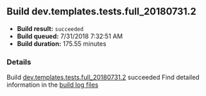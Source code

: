 ## Build dev.templates.tests.full_20180731.2
- **Build result:** `succeeded`
- **Build queued:** 7/31/2018 7:32:51 AM
- **Build duration:** 175.55 minutes
### Details
Build [dev.templates.tests.full_20180731.2](https://winappstudio.visualstudio.com/web/build.aspx?pcguid=a4ef43be-68ce-4195-a619-079b4d9834c2&builduri=vstfs%3a%2f%2f%2fBuild%2fBuild%2f26075) succeeded
Find detailed information in the [build log files](https://uwpctdiags.blob.core.windows.net/buildlogs/dev.templates.tests.full_20180731.2_logs.zip)
